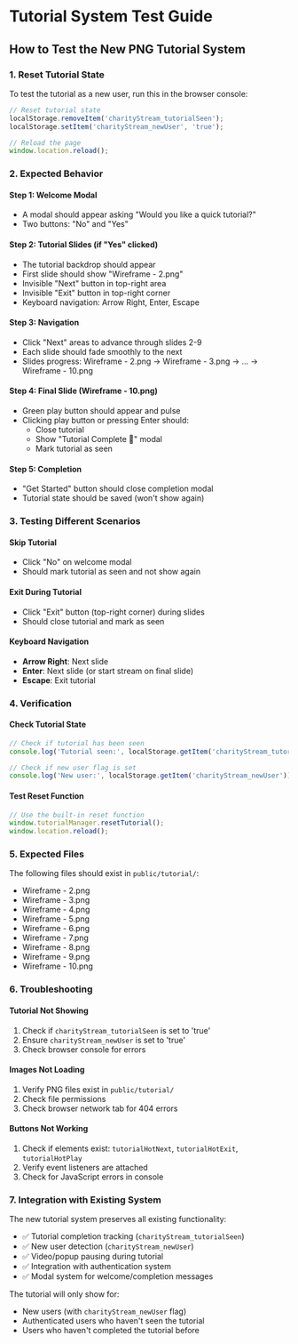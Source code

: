 # Tutorial System Test Guide

## How to Test the New PNG Tutorial System

### 1. Reset Tutorial State
To test the tutorial as a new user, run this in the browser console:
```javascript
// Reset tutorial state
localStorage.removeItem('charityStream_tutorialSeen');
localStorage.setItem('charityStream_newUser', 'true');

// Reload the page
window.location.reload();
```

### 2. Expected Behavior

#### Step 1: Welcome Modal
- A modal should appear asking "Would you like a quick tutorial?"
- Two buttons: "No" and "Yes"

#### Step 2: Tutorial Slides (if "Yes" clicked)
- The tutorial backdrop should appear
- First slide should show "Wireframe - 2.png"
- Invisible "Next" button in top-right area
- Invisible "Exit" button in top-right corner
- Keyboard navigation: Arrow Right, Enter, Escape

#### Step 3: Navigation
- Click "Next" areas to advance through slides 2-9
- Each slide should fade smoothly to the next
- Slides progress: Wireframe - 2.png → Wireframe - 3.png → ... → Wireframe - 10.png

#### Step 4: Final Slide (Wireframe - 10.png)
- Green play button should appear and pulse
- Clicking play button or pressing Enter should:
  - Close tutorial
  - Show "Tutorial Complete 🎉" modal
  - Mark tutorial as seen

#### Step 5: Completion
- "Get Started" button should close completion modal
- Tutorial state should be saved (won't show again)

### 3. Testing Different Scenarios

#### Skip Tutorial
- Click "No" on welcome modal
- Should mark tutorial as seen and not show again

#### Exit During Tutorial
- Click "Exit" button (top-right corner) during slides
- Should close tutorial and mark as seen

#### Keyboard Navigation
- **Arrow Right**: Next slide
- **Enter**: Next slide (or start stream on final slide)
- **Escape**: Exit tutorial

### 4. Verification

#### Check Tutorial State
```javascript
// Check if tutorial has been seen
console.log('Tutorial seen:', localStorage.getItem('charityStream_tutorialSeen'));

// Check if new user flag is set
console.log('New user:', localStorage.getItem('charityStream_newUser'));
```

#### Test Reset Function
```javascript
// Use the built-in reset function
window.tutorialManager.resetTutorial();
window.location.reload();
```

### 5. Expected Files
The following files should exist in `public/tutorial/`:
- Wireframe - 2.png
- Wireframe - 3.png
- Wireframe - 4.png
- Wireframe - 5.png
- Wireframe - 6.png
- Wireframe - 7.png
- Wireframe - 8.png
- Wireframe - 9.png
- Wireframe - 10.png

### 6. Troubleshooting

#### Tutorial Not Showing
1. Check if `charityStream_tutorialSeen` is set to 'true'
2. Ensure `charityStream_newUser` is set to 'true'
3. Check browser console for errors

#### Images Not Loading
1. Verify PNG files exist in `public/tutorial/`
2. Check file permissions
3. Check browser network tab for 404 errors

#### Buttons Not Working
1. Check if elements exist: `tutorialHotNext`, `tutorialHotExit`, `tutorialHotPlay`
2. Verify event listeners are attached
3. Check for JavaScript errors in console

### 7. Integration with Existing System

The new tutorial system preserves all existing functionality:
- ✅ Tutorial completion tracking (`charityStream_tutorialSeen`)
- ✅ New user detection (`charityStream_newUser`)
- ✅ Video/popup pausing during tutorial
- ✅ Integration with authentication system
- ✅ Modal system for welcome/completion messages

The tutorial will only show for:
- New users (with `charityStream_newUser` flag)
- Authenticated users who haven't seen the tutorial
- Users who haven't completed the tutorial before

